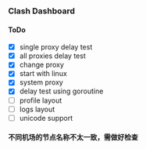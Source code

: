 ### Clash Dashboard

#### ToDo

- [x] single proxy delay test
- [x] all proxies delay test
- [x] change proxy
- [x] start with linux
- [x] system proxy
- [x] delay test using goroutine
- [ ] profile layout
- [ ] logs layout
- [ ] unicode support

#### 不同机场的节点名称不太一致，需做好检查
